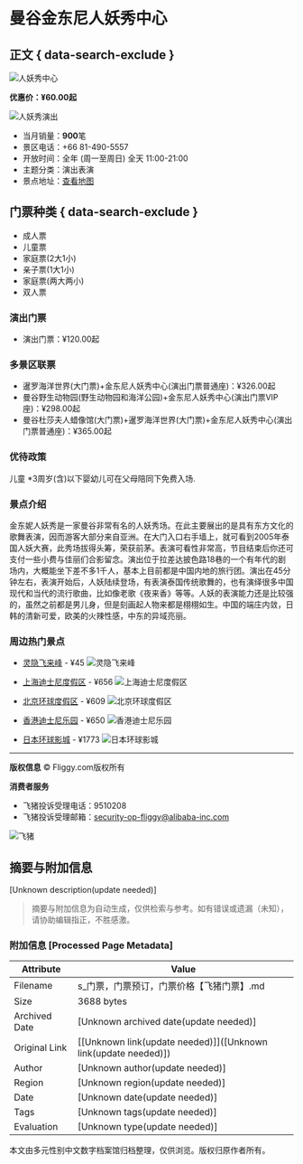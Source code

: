 # 曼谷金东尼人妖秀中心

## 正文 { data-search-exclude }


![人妖秀中心](https://img.alicdn.com/imgextra/i1/O1CN01gjTU3l1Zm8azDq6bC_!!6000000003236-2-tps-792-192.png)

**优惠价：¥60.00起**

![人妖秀演出](//gtd.alicdn.com/bao/uploaded///img.alicdn.com/bao/uploaded/imgextra/i3/O1CN01ng7qtO29WrEgN9Agp_!!0-travel.jpg_600x600.jpg)

- 当月销量：**900**笔
- 景区电话：+66 81-490-5557
- 开放时间：全年 (周一至周日) 全天 11:00-21:00
- 主题分类：演出表演
- 景点地址：[查看地图](javascript:;)

## 门票种类 { data-search-exclude }

- 成人票
- 儿童票
- 家庭票(2大1小)
- 亲子票(1大1小)
- 家庭票(两大两小)
- 双人票

### 演出门票

- 演出门票：¥120.00起

### 多景区联票

- 暹罗海洋世界(大门票)+金东尼人妖秀中心(演出门票普通座)：¥326.00起
- 曼谷野生动物园(野生动物园和海洋公园)+金东尼人妖秀中心(演出门票VIP座)：¥298.00起
- 曼谷杜莎夫人蜡像馆(大门票)+暹罗海洋世界(大门票)+金东尼人妖秀中心(演出门票普通座)：¥365.00起

### 优待政策

儿童 *3周岁(含)以下婴幼儿可在父母陪同下免费入场.

### 景点介绍

金东妮人妖秀是一家曼谷非常有名的人妖秀场。在此主要展出的是具有东方文化的歌舞表演，因而游客大部分来自亚洲。在大门入口右手墙上，就可看到2005年泰国人妖大赛，此秀场拔得头筹，荣获前茅。表演可看性非常高，节目结束后你还可支付一些小费与佳丽们合影留念。演出位于拉差达披色路18巷的一个有年代的剧场内，大概能坐下差不多1千人，基本上目前都是中国内地的旅行团。演出在45分钟左右，表演开始后，人妖陆续登场，有表演泰国传统歌舞的，也有演绎很多中国现代和当代的流行歌曲，比如像老歌《夜来香》等等。人妖的表演能力还是比较强的，虽然之前都是男儿身，但是刻画起人物来都是栩栩如生。中国的端庄内敛，日韩的清新可爱，欧美的火辣性感，中东的异域亮丽。

### 周边热门景点

- [灵隐飞来峰](//s.fliggy.com/scenic/detail.htm?_input_charset=GBK&sid=1228) - ¥45
![灵隐飞来峰](//gtd.alicdn.com/bao/uploaded/imgextra/i2/6000000007452/O1CN013JeWCL24v4E1JF9U9_!!6000000007452-0-fliggyimage.jpg_80x60.jpg)

- [上海迪士尼度假区](//s.fliggy.com/scenic/detail.htm?_input_charset=GBK&sid=20498) - ¥656
![上海迪士尼度假区](//gtd.alicdn.com/bao/uploaded/imgextra/i4/6000000000197/O1CN01eUytBU1DKH3Ho4s70_!!6000000000197-2-fliggyimage.png_80x60.jpg)

- [北京环球度假区](//s.fliggy.com/scenic/detail.htm?_input_charset=GBK&sid=37907254) - ¥609
![北京环球度假区](//gtd.alicdn.com/bao/uploaded/imgextra/i3/6000000000076/O1CN01qrxt131CQr7vGVGRV_!!6000000000076-0-fliggyimage.jpg_80x60.jpg)

- [香港迪士尼乐园](//s.fliggy.com/scenic/detail.htm?_input_charset=GBK&sid=3568) - ¥650
![香港迪士尼乐园](//gtd.alicdn.com/bao/uploaded/imgextra/i3/6000000006812/O1CN01q4wBNR20Bx1d5a1ja_!!6000000006812-0-fliggyimage.jpg_80x60.jpg)

- [日本环球影城](//s.fliggy.com/scenic/detail.htm?_input_charset=GBK&sid=2700) - ¥1773
![日本环球影城](//gtd.alicdn.com/bao/uploaded/imgextra/i1/6000000003263/O1CN01uug73v1ZyVK3L7Rfe_!!6000000003263-0-fliggyimage.jpg_80x60.jpg)

--- 

**版权信息**
© Fliggy.com版权所有

**消费者服务**
- 飞猪投诉受理电话：9510208
- 飞猪投诉受理邮箱：security-op-fliggy@alibaba-inc.com

![飞猪](https://img.alicdn.com/imgextra/i3/O1CN01V1elel1wE027juvzE_!!6000000006275-2-tps-871-178.png)
<!-- tcd_original_link http://s.alitrip.com/scenic/detail.htm?sid=2854 -->


## 摘要与附加信息

<!-- tcd_abstract -->
[Unknown description(update needed)]
<!-- tcd_abstract_end -->

> 摘要与附加信息为自动生成，仅供检索与参考。如有错误或遗漏（未知），请协助编辑指正，不胜感激。

### 附加信息 [Processed Page Metadata]

| Attribute       | Value                                  |
|-----------------|----------------------------------------|
| Filename        | s_门票，门票预订，门票价格【飞猪门票】.md                             |
| Size            | 3688 bytes                           |
| Archived Date   | [Unknown archived date(update needed)]                             |
| Original Link   | [[Unknown link(update needed)]]([Unknown link(update needed)])                       |
| Author          | [Unknown author(update needed)]                               |
| Region          | [Unknown region(update needed)]                               |
| Date            | [Unknown date(update needed)]                                 |
| Tags            | [Unknown tags(update needed)]                                 |
| Evaluation            | [Unknown type(update needed)]                                 |
<!-- tcd_table_end -->

本文由多元性别中文数字档案馆归档整理，仅供浏览。版权归原作者所有。
